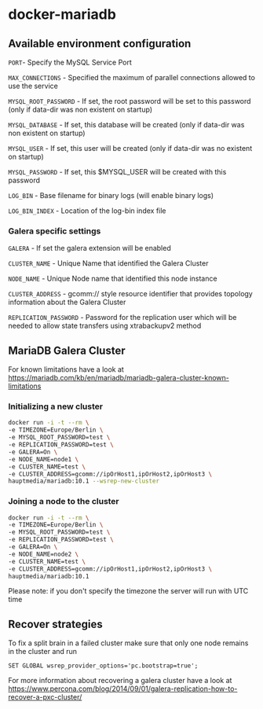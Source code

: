 # docker-mariadb

## Available environment configuration

`PORT`- Specify the MySQL Service Port

`MAX_CONNECTIONS` - Specified the maximum of parallel connections allowed to use the service

`MYSQL_ROOT_PASSWORD` - If set, the root password will be set to this password (only if data-dir was non existent on startup)

`MYSQL_DATABASE` - If set, this database will be created (only if data-dir was non existent on startup)

`MYSQL_USER` - If set, this user will be created (only if data-dir was no existent on startup)

`MYSQL_PASSWORD` - If set, this $MYSQL_USER will be created with this password

`LOG_BIN` - Base filename for binary logs (will enable binary logs)

`LOG_BIN_INDEX` - Location of the log-bin index file

### Galera specific settings

`GALERA` - If set the galera extension will be enabled

`CLUSTER_NAME` - Unique Name that identified the Galera Cluster

`NODE_NAME` - Unique Node name that identified this node instance

`CLUSTER_ADDRESS` - gcomm:// style resource identifier that provides topology information about the Galera Cluster

`REPLICATION_PASSWORD` - Password for the replication user which will be needed to allow state transfers using xtrabackupv2 method

## MariaDB Galera Cluster

For known limitations have a look at https://mariadb.com/kb/en/mariadb/mariadb-galera-cluster-known-limitations


### Initializing a new cluster

```bash
docker run -i -t --rm \
-e TIMEZONE=Europe/Berlin \
-e MYSQL_ROOT_PASSWORD=test \
-e REPLICATION_PASSWORD=test \
-e GALERA=On \
-e NODE_NAME=node1 \
-e CLUSTER_NAME=test \
-e CLUSTER_ADDRESS=gcomm://ipOrHost1,ipOrHost2,ipOrHost3 \
hauptmedia/mariadb:10.1 --wsrep-new-cluster
```

### Joining a node to the cluster

```bash
docker run -i -t --rm \
-e TIMEZONE=Europe/Berlin \
-e MYSQL_ROOT_PASSWORD=test \
-e REPLICATION_PASSWORD=test \
-e GALERA=On \
-e NODE_NAME=node2 \
-e CLUSTER_NAME=test \
-e CLUSTER_ADDRESS=gcomm://ipOrHost1,ipOrHost2,ipOrHost3 \
hauptmedia/mariadb:10.1
```

Please note: if you don't specify the timezone the server will run with UTC time

## Recover strategies

To fix a split brain in a failed cluster make sure that only one node remains in the cluster and run

`SET GLOBAL wsrep_provider_options='pc.bootstrap=true';`

For more information about recovering a galera cluster have a look at https://www.percona.com/blog/2014/09/01/galera-replication-how-to-recover-a-pxc-cluster/
